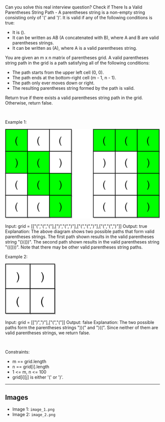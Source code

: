 Can you solve this real interview question?  Check if There Is a Valid Parentheses String Path - A parentheses string is a non-empty string consisting only of '(' and ')'. It is valid if any of the following conditions is true:

 * It is ().
 * It can be written as AB (A concatenated with B), where A and B are valid parentheses strings.
 * It can be written as (A), where A is a valid parentheses string.

You are given an m x n matrix of parentheses grid. A valid parentheses string path in the grid is a path satisfying all of the following conditions:

 * The path starts from the upper left cell (0, 0).
 * The path ends at the bottom-right cell (m - 1, n - 1).
 * The path only ever moves down or right.
 * The resulting parentheses string formed by the path is valid.

Return true if there exists a valid parentheses string path in the grid. Otherwise, return false.

 

Example 1:

![Example 1](./image_1.png)


Input: grid = [["(","(","("],[")","(",")"],["(","(",")"],["(","(",")"]]
Output: true
Explanation: The above diagram shows two possible paths that form valid parentheses strings.
The first path shown results in the valid parentheses string "()(())".
The second path shown results in the valid parentheses string "((()))".
Note that there may be other valid parentheses string paths.


Example 2:

![Example 2](./image_2.png)


Input: grid = [[")",")"],["(","("]]
Output: false
Explanation: The two possible paths form the parentheses strings "))(" and ")((". Since neither of them are valid parentheses strings, we return false.


 

Constraints:

 * m == grid.length
 * n == grid[i].length
 * 1 <= m, n <= 100
 * grid[i][j] is either '(' or ')'.

---

## Images

- Image 1: `image_1.png`
- Image 2: `image_2.png`
